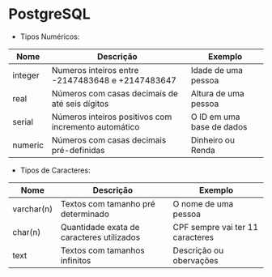 # PostgreSQL

- Tipos Numéricos:

| Nome | Descrição | Exemplo |
| ------- | ------- | ------- |
| integer | Numeros inteiros entre -2147483648 e +2147483647 | Idade de uma pessoa |
| real | Números com casas decimais de até seis dígitos | Altura de uma pessoa |
| serial | Números inteiros positivos com incremento automático  | O ID em uma base de dados |
| numeric | Números com casas decimais pré-definidas | Dinheiro ou Renda |

- Tipos de Caracteres:
  
|     Nome      |                   Descrição                |             Exemplo              |
| ------- | ------- | ------- |
| varchar(n)    | Textos com tamanho pré determinado         | O nome de uma pessoa             |
| char(n)       | Quantidade exata de caracteres utilizados  | CPF sempre vai ter 11 caracteres |
| text          | Textos com tamanhos infinitos              | Descrição ou obervações          |
